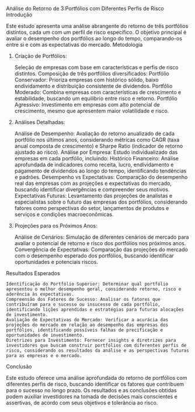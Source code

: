 Análise do Retorno de 3 Portfólios com Diferentes Perfis de Risco
Introdução

Este estudo apresenta uma análise abrangente do retorno de três portfólios distintos, cada um com um perfil de risco específico. O objetivo principal é avaliar o desempenho dos portfólios ao longo do tempo, comparando-os entre si e com as expectativas do mercado.
Metodologia

1. Criação de Portfólios:

    Seleção de empresas com base em características e perfis de risco distintos.
    Composição de três portfólios diversificados:
        Portfólio Conservador: Prioriza empresas com histórico sólido, baixo endividamento e distribuição consistente de dividendos.
        Portfólio Moderado: Combina empresas com características de crescimento e estabilidade, buscando um equilíbrio entre risco e retorno.
        Portfólio Agressivo: Investimento em empresas com alto potencial de crescimento, mesmo que apresentem maior volatilidade e risco.

2. Análises Detalhadas:

    Análise de Desempenho: Avaliação do retorno anualizado de cada portfólio nos últimos anos, considerando métricas como CAGR (taxa anual composta de crescimento) e Sharpe Ratio (indicador de retorno ajustado ao risco).
    Análise por Empresa: Estudo individualizado das empresas em cada portfólio, incluindo:
        Histórico Financeiro: Análise aprofundada de indicadores como receita, lucro, endividamento e pagamento de dividendos ao longo do tempo, identificando tendências e padrões.
        Desempenho vs Expectativas: Comparação do desempenho real das empresas com as projeções e expectativas do mercado, buscando identificar divergências e compreender seus motivos.
    Expectativas Futuras: Levantamento das projeções de analistas e especialistas sobre o futuro das empresas dos portfólios, considerando fatores como perspectivas do setor, lançamentos de produtos e serviços e condições macroeconômicas.

3. Projeções para os Próximos Anos:

    Análise de Cenários: Simulação de diferentes cenários de mercado para avaliar o potencial de retorno e risco dos portfólios nos próximos anos.
    Convergência de Expectativas: Comparação das projeções do mercado com o desempenho esperado dos portfólios, buscando identificar oportunidades e potenciais riscos.

Resultados Esperados

    Identificação do Portfólio Superior: Determinar qual portfólio apresentou o melhor desempenho geral, considerando retorno, risco e aderência às expectativas.
    Compreensão dos Fatores de Sucesso: Analisar os fatores que contribuíram para o sucesso ou insucesso de cada portfólio, identificando lições aprendidas e estratégias para futuras alocações de investimento.
    Avaliação de Expectativas do Mercado: Verificar a acurácia das projeções do mercado em relação ao desempenho das empresas dos portfólios, identificando possíveis falhas de precificação e oportunidades de investimento.
    Diretrizes para Investimento: Fornecer insights e diretrizes para investidores que buscam construir portfólios com diferentes perfis de risco, considerando os resultados da análise e as perspectivas futuras para as empresas e o mercado.

Conclusão

Este estudo oferece uma análise aprofundada do retorno de portfólios com diferentes perfis de risco, buscando identificar os fatores que contribuem para o sucesso no longo prazo. Os resultados e as conclusões obtidas podem auxiliar investidores na tomada de decisões mais conscientes e assertivas, de acordo com seus objetivos e tolerância ao risco.
